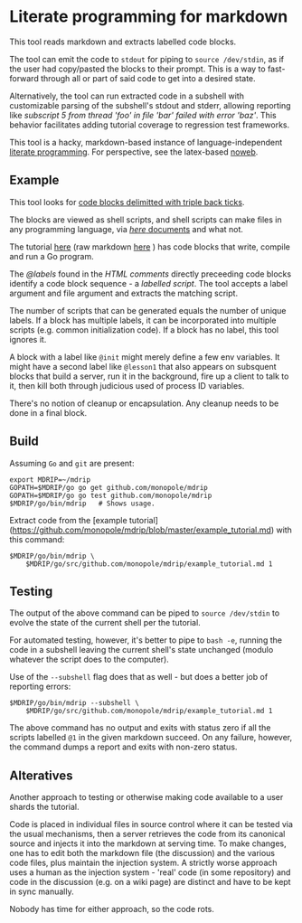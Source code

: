 # Literate programming for markdown

This tool reads markdown and extracts labelled code blocks.

The tool can emit the code to `stdout` for piping to `source
/dev/stdin`, as if the user had copy/pasted the blocks to their
prompt.  This is a way to fast-forward through all or part of
said code to get into a desired state.

Alternatively, the tool can run extracted code in a subshell with
customizable parsing of the subshell's stdout and stderr, allowing
reporting like _subscript 5 from thread 'foo' in file 'bar' failed
with error 'baz'_.  This behavior facilitates adding tutorial
coverage to regression test frameworks.

This tool is a hacky, markdown-based instance of language-independent
[literate
programming](http://en.wikipedia.org/wiki/Literate_programming).  For
perspective, see the latex-based
[noweb](http://en.wikipedia.org/wiki/Noweb).


## Example

This tool looks for [code blocks delimitted with triple back
ticks](https://help.github.com/articles/github-flavored-markdown/#fenced-code-blocks).

The blocks are viewed as shell scripts, and shell scripts can make
files in any programming language, via [_here_
documents](http://tldp.org/LDP/abs/html/here-docs.html) and what not.

The tutorial
[here](https://github.com/monopole/mdrip/blob/master/example_tutorial.md)
(raw markdown
[here](https://raw.githubusercontent.com/monopole/mdrip/master/example_tutorial.md)
) has code blocks that write, compile and run a Go program.

The _@labels_ found in the _HTML comments_ directly preceeding code
blocks identify a code block sequence - a _labelled script_.  The tool
accepts a label argument and file argument and extracts the matching
script.

The number of scripts that can be generated equals the number of
unique labels.  If a block has multiple labels, it can be incorporated
into multiple scripts (e.g. common initialization code).  If a block
has no label, this tool ignores it.

A block with a label like `@init` might merely define a few env
variables.  It might have a second label like `@lesson1` that also
appears on subsquent blocks that build a server, run it in the
background, fire up a client to talk to it, then kill both through
judicious used of process ID variables.

There's no notion of cleanup or encapsulation.  Any cleanup needs to
be done in a final block.

## Build

Assuming `Go` and `git` are present:

```
export MDRIP=~/mdrip
GOPATH=$MDRIP/go go get github.com/monopole/mdrip
GOPATH=$MDRIP/go go test github.com/monopole/mdrip
$MDRIP/go/bin/mdrip   # Shows usage.
```

Extract code from the [example tutorial]
(https://github.com/monopole/mdrip/blob/master/example_tutorial.md)
with this command:

```
$MDRIP/go/bin/mdrip \
    $MDRIP/go/src/github.com/monopole/mdrip/example_tutorial.md 1
```

## Testing

The output of the above command can be piped to `source /dev/stdin` to
evolve the state of the current shell per the tutorial.

For automated testing, however, it's better to pipe to `bash -e`,
running the code in a subshell leaving the current shell's state
unchanged (modulo whatever the script does to the computer).

Use of the `--subshell` flag does that as well - but does a better job
of reporting errors:

```
$MDRIP/go/bin/mdrip --subshell \
    $MDRIP/go/src/github.com/monopole/mdrip/example_tutorial.md 1
```

The above command has no output and exits with status zero if all the
scripts labelled `@1` in the given markdown succeed.  On any failure,
however, the command dumps a report and exits with non-zero status.

## Alteratives

Another approach to testing or otherwise making code available to a user
shards the tutorial.

Code is placed in individual files in source control where it can be
tested via the usual mechanisms, then a server retrieves the code from
its canonical source and injects it into the markdown at serving time.
To make changes, one has to edit both the markdown file (the
discussion) and the various code files, plus maintain the injection
system.  A strictly worse approach uses a human as the injection
system - 'real' code (in some repository) and code in the discussion
(e.g.  on a wiki page) are distinct and have to be kept in sync
manually.

Nobody has time for either approach, so the code rots.
